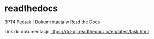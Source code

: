 # readthedocs
3PT4 Pęczak | Dokumentacja w Read the Docs

Link do dokumentacji:
https://rtd-dp.readthedocs.io/en/latest/task.html
